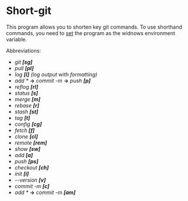 # Short-git
This program allows you to shorten key git commands.
To use shorthand commands, you need to <a href="https://poweruser.guru/questions/949560/%D0%BA%D0%B0%D0%BA-%D1%83%D1%81%D1%82%D0%B0%D0%BD%D0%BE%D0%B2%D0%B8%D1%82%D1%8C-%D1%81%D0%B8%D1%81%D1%82%D0%B5%D0%BC%D0%BD%D1%8B%D0%B5-%D0%BF%D0%B5%D1%80%D0%B5%D0%BC%D0%B5%D0%BD%D0%BD%D1%8B%D0%B5-%D1%81%D1%80%D0%B5%D0%B4%D1%8B-%D0%B2-windows-10">set</a> the program as the widnows environment variable.

Abbreviations:
 - _git_ ___[sg]___
 - _pull_ ___[pl]___
 - _log_ ___[l]___ _(log output with formatting)_
 - _add *_ __->__ _commit -m_ __->__ _push_ ___[p]___
 - _reflog_ ___[rl]___
 - _status_ ___[s]___
 - _merge_ ___[m]___
 - _rebase_ ___[r]___
 - _stash_ ___[st]___
 - _tag_ ___[t]___
 - _config_ ___[cg]___
 - _fetch_ ___[f]___
 - _clone_ ___[cl]___
 - _remote_ ___[rem]___
 - _show_ ___[sw]___
 - _add_ ___[a]___
 - _push_ ___[ps]___
 - _checkout_ ___[ch]___
 - _init_ ___[i]___
 - _--version_ ___[v]___
 - _commit -m_ ___[c]___
 - _add *_ __->__ _commit -m_ ___[am]___